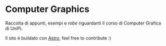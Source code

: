 # Computer Graphics

Raccolta di appunti, esempi e _robe_ riguardanti il corso di Computer Grafica di UniPi.

Il sito è buildato con [Astro](https://astro.build), feel free to contribute :)